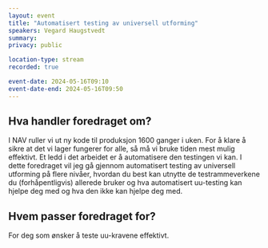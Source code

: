 ```yaml
---
layout: event
title: "Automatisert testing av universell utforming"
speakers: Vegard Haugstvedt
summary: 
privacy: public

location-type: stream
recorded: true

event-date: 2024-05-16T09:10
event-date-end: 2024-05-16T09:50
---
```

## Hva handler foredraget om?
I NAV ruller vi ut ny kode til produksjon 1600 ganger i uken. For å klare å sikre at det vi lager fungerer for alle, så må vi bruke tiden mest mulig effektivt. Et ledd i det arbeidet er å automatisere den testingen vi kan.
I dette foredraget vil jeg gå gjennom automatisert testing av universell utforming på flere nivåer, hvordan du best kan utnytte de testrammeverkene du (forhåpentligvis) allerede bruker og hva automatisert uu-testing kan hjelpe deg med og hva den ikke kan hjelpe deg med.

## Hvem passer foredraget for?
For deg som ønsker å teste uu-kravene effektivt.

